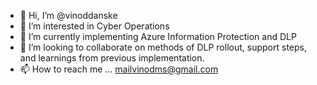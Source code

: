 - 👋 Hi, I’m @vinoddanske
- 👀 I’m interested in Cyber Operations
- 🌱 I’m currently implementing Azure Information Protection and DLP
- 💞️ I’m looking to collaborate on methods of DLP rollout, support steps, and learnings from previous implementation.
- 📫 How to reach me ... mailvinodms@gmail.com

<!---
vinoddanske/vinoddanske is a ✨ special ✨ repository because its `README.md` (this file) appears on your GitHub profile.
You can click the Preview link to take a look at your changes.
--->
